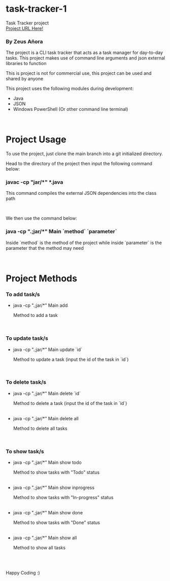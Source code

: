 # task-tracker-1
Task Tracker project <br>
<a href="https://roadmap.sh/projects/task-tracker" target="_blank">Project URL Here!</a>

<h3>By Zeus Añora</h3>

<p>The project is a CLI task tracker that acts as a task manager for day-to-day tasks. This project makes use of command line arguments and json external libraries to function</p>

<p>This is project is not for commercial use, this project can be used and shared by anyone</p>

<p>This project uses the following modules during development:</p>
<ul>
  <li>Java</li>
  <li>JSON</li>
  <li>Windows PowerShell (Or other command line terminal)</li>
</ul>

<br>

# Project Usage
<p>To use the project, just clone the main branch into a git initialized directory.</p>
<p>Head to the directory of the project then input the following command below:</p>
<h3>javac -cp "jar/*" *.java</h3>
<p>This command compiles the external JSON dependencies into the class path</p>
<br>
<p>We then use the command below:</p>
<h3>java -cp ".;jar/*" Main `method` `parameter` </h3>
<p>Inside `method` is the method of the project while inside `parameter` is the parameter that the method may need</p>

<br>

# Project Methods
<h3>To add task/s</h3>
<ul>
  <li>java -cp ".;jar/*" Main add <p>Method to add a task</p></li>
</ul>
<br>
<h3>To update task/s</h3>
<ul>
  <li>java -cp ".;jar/*" Main update `id` <p>Method to update a task (input the id of the task in `id`)</p></li>
</ul>
<br>
<h3>To delete task/s</h3>
<ul>
  <li>java -cp ".;jar/*" Main delete `id` <p>Method to delete a task (input the id of the task in `id`)</p></li><br>
  <li>java -cp ".;jar/*" Main delete all <p>Method to delete all tasks</p></li>
</ul>
<br>
<h3>To show task/s</h3>
<ul>
  <li>java -cp ".;jar/*" Main show todo <p>Method to show tasks with "Todo" status</p></li><br>
  <li>java -cp ".;jar/*" Main show inprogress <p>Method to show tasks with "In-progress" status</p></li><br>
  <li>java -cp ".;jar/*" Main show done <p>Method to show tasks with "Done" status</p></li><br>
  <li>java -cp ".;jar/*" Main show all <p>Method to show all tasks</p></li>
</ul>

<br><br>
<p>Happy Coding :)</p>
